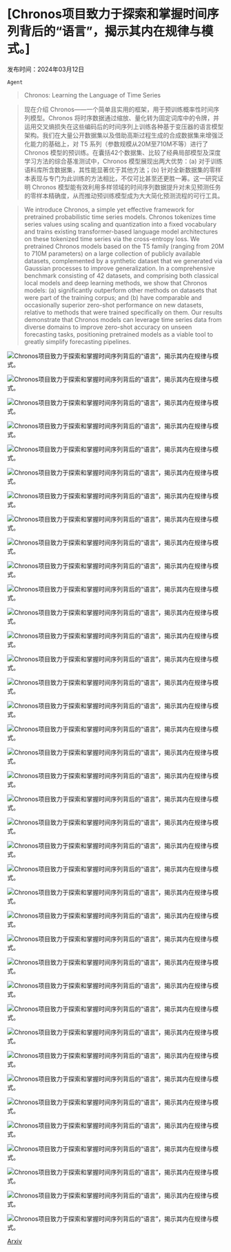 # [Chronos项目致力于探索和掌握时间序列背后的“语言”，揭示其内在规律与模式。]

发布时间：2024年03月12日

`Agent`

> Chronos: Learning the Language of Time Series

> 现在介绍 Chronos——一个简单且实用的框架，用于预训练概率性时间序列模型。Chronos 将时序数据通过缩放、量化转为固定词库中的令牌，并运用交叉熵损失在这些编码后的时间序列上训练各种基于变压器的语言模型架构。我们在大量公开数据集以及借助高斯过程生成的合成数据集来增强泛化能力的基础上，对 T5 系列（参数规模从20M至710M不等）进行了 Chronos 模型的预训练。在囊括42个数据集、比较了经典局部模型及深度学习方法的综合基准测试中，Chronos 模型展现出两大优势：(a) 对于训练语料库所含数据集，其性能显著优于其他方法；(b) 针对全新数据集的零样本表现与专门为此训练的方法相比，不仅可比甚至还更胜一筹。这一研究证明 Chronos 模型能有效利用多样领域的时间序列数据提升对未见预测任务的零样本精确度，从而推动预训练模型成为大大简化预测流程的可行工具。

> We introduce Chronos, a simple yet effective framework for pretrained probabilistic time series models. Chronos tokenizes time series values using scaling and quantization into a fixed vocabulary and trains existing transformer-based language model architectures on these tokenized time series via the cross-entropy loss. We pretrained Chronos models based on the T5 family (ranging from 20M to 710M parameters) on a large collection of publicly available datasets, complemented by a synthetic dataset that we generated via Gaussian processes to improve generalization. In a comprehensive benchmark consisting of 42 datasets, and comprising both classical local models and deep learning methods, we show that Chronos models: (a) significantly outperform other methods on datasets that were part of the training corpus; and (b) have comparable and occasionally superior zero-shot performance on new datasets, relative to methods that were trained specifically on them. Our results demonstrate that Chronos models can leverage time series data from diverse domains to improve zero-shot accuracy on unseen forecasting tasks, positioning pretrained models as a viable tool to greatly simplify forecasting pipelines.

![Chronos项目致力于探索和掌握时间序列背后的“语言”，揭示其内在规律与模式。](../../../paper_images/2403.07815/x1.png)

![Chronos项目致力于探索和掌握时间序列背后的“语言”，揭示其内在规律与模式。](../../../paper_images/2403.07815/x2.png)

![Chronos项目致力于探索和掌握时间序列背后的“语言”，揭示其内在规律与模式。](../../../paper_images/2403.07815/x3.png)

![Chronos项目致力于探索和掌握时间序列背后的“语言”，揭示其内在规律与模式。](../../../paper_images/2403.07815/x4.png)

![Chronos项目致力于探索和掌握时间序列背后的“语言”，揭示其内在规律与模式。](../../../paper_images/2403.07815/x5.png)

![Chronos项目致力于探索和掌握时间序列背后的“语言”，揭示其内在规律与模式。](../../../paper_images/2403.07815/x6.png)

![Chronos项目致力于探索和掌握时间序列背后的“语言”，揭示其内在规律与模式。](../../../paper_images/2403.07815/x7.png)

![Chronos项目致力于探索和掌握时间序列背后的“语言”，揭示其内在规律与模式。](../../../paper_images/2403.07815/x8.png)

![Chronos项目致力于探索和掌握时间序列背后的“语言”，揭示其内在规律与模式。](../../../paper_images/2403.07815/x9.png)

![Chronos项目致力于探索和掌握时间序列背后的“语言”，揭示其内在规律与模式。](../../../paper_images/2403.07815/x10.png)

![Chronos项目致力于探索和掌握时间序列背后的“语言”，揭示其内在规律与模式。](../../../paper_images/2403.07815/x11.png)

![Chronos项目致力于探索和掌握时间序列背后的“语言”，揭示其内在规律与模式。](../../../paper_images/2403.07815/x12.png)

![Chronos项目致力于探索和掌握时间序列背后的“语言”，揭示其内在规律与模式。](../../../paper_images/2403.07815/x13.png)

![Chronos项目致力于探索和掌握时间序列背后的“语言”，揭示其内在规律与模式。](../../../paper_images/2403.07815/x14.png)

![Chronos项目致力于探索和掌握时间序列背后的“语言”，揭示其内在规律与模式。](../../../paper_images/2403.07815/x15.png)

![Chronos项目致力于探索和掌握时间序列背后的“语言”，揭示其内在规律与模式。](../../../paper_images/2403.07815/x16.png)

![Chronos项目致力于探索和掌握时间序列背后的“语言”，揭示其内在规律与模式。](../../../paper_images/2403.07815/x17.png)

![Chronos项目致力于探索和掌握时间序列背后的“语言”，揭示其内在规律与模式。](../../../paper_images/2403.07815/x18.png)

![Chronos项目致力于探索和掌握时间序列背后的“语言”，揭示其内在规律与模式。](../../../paper_images/2403.07815/x19.png)

![Chronos项目致力于探索和掌握时间序列背后的“语言”，揭示其内在规律与模式。](../../../paper_images/2403.07815/x20.png)

![Chronos项目致力于探索和掌握时间序列背后的“语言”，揭示其内在规律与模式。](../../../paper_images/2403.07815/x21.png)

![Chronos项目致力于探索和掌握时间序列背后的“语言”，揭示其内在规律与模式。](../../../paper_images/2403.07815/x22.png)

![Chronos项目致力于探索和掌握时间序列背后的“语言”，揭示其内在规律与模式。](../../../paper_images/2403.07815/x23.png)

![Chronos项目致力于探索和掌握时间序列背后的“语言”，揭示其内在规律与模式。](../../../paper_images/2403.07815/x24.png)

![Chronos项目致力于探索和掌握时间序列背后的“语言”，揭示其内在规律与模式。](../../../paper_images/2403.07815/x25.png)

![Chronos项目致力于探索和掌握时间序列背后的“语言”，揭示其内在规律与模式。](../../../paper_images/2403.07815/x26.png)

![Chronos项目致力于探索和掌握时间序列背后的“语言”，揭示其内在规律与模式。](../../../paper_images/2403.07815/x27.png)

![Chronos项目致力于探索和掌握时间序列背后的“语言”，揭示其内在规律与模式。](../../../paper_images/2403.07815/x28.png)

![Chronos项目致力于探索和掌握时间序列背后的“语言”，揭示其内在规律与模式。](../../../paper_images/2403.07815/x29.png)

![Chronos项目致力于探索和掌握时间序列背后的“语言”，揭示其内在规律与模式。](../../../paper_images/2403.07815/x30.png)

![Chronos项目致力于探索和掌握时间序列背后的“语言”，揭示其内在规律与模式。](../../../paper_images/2403.07815/x31.png)

![Chronos项目致力于探索和掌握时间序列背后的“语言”，揭示其内在规律与模式。](../../../paper_images/2403.07815/x32.png)

![Chronos项目致力于探索和掌握时间序列背后的“语言”，揭示其内在规律与模式。](../../../paper_images/2403.07815/x33.png)

![Chronos项目致力于探索和掌握时间序列背后的“语言”，揭示其内在规律与模式。](../../../paper_images/2403.07815/x34.png)

![Chronos项目致力于探索和掌握时间序列背后的“语言”，揭示其内在规律与模式。](../../../paper_images/2403.07815/x35.png)

![Chronos项目致力于探索和掌握时间序列背后的“语言”，揭示其内在规律与模式。](../../../paper_images/2403.07815/x36.png)

![Chronos项目致力于探索和掌握时间序列背后的“语言”，揭示其内在规律与模式。](../../../paper_images/2403.07815/x37.png)

![Chronos项目致力于探索和掌握时间序列背后的“语言”，揭示其内在规律与模式。](../../../paper_images/2403.07815/x38.png)

[Arxiv](https://arxiv.org/abs/2403.07815)